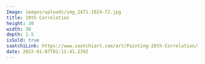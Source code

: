 ```yaml
---
Image: images/uploads/img_2471-1024-72.jpg
title: 28th Correlation
height: 30
width: 30
depth: 1.5
isSold: true
saatchiLink: https://www.saatchiart.com/art/Painting-28th-Correlation/189576/3648630/view
date: 2022-01-07T01:11:41.239Z
---
```

